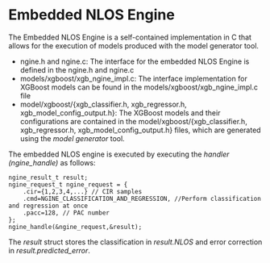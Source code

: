 # Embedded NLOS Engine

The Embedded NLOS Engine is a self-contained implementation in C that allows for the execution of models produced with the model generator tool. 
- ngine.h and ngine.c:  The interface for the embedded NLOS Engine is defined in the ngine.h and ngine.c 
- models/xgboost/xgb_ngine_impl.c: The interface implementation for XGBoost models can be found in the models/xgboost/xgb_ngine_impl.c file
- model/xgboost/{xgb_classifier.h, xgb_regressor.h, xgb_model_config_output.h}: The XGBoost models and their configurations are contained in the model/xgboost/{xgb_classifier.h, xgb_regressor.h, xgb_model_config_output.h} files, which are generated using the *model generator* tool.

The embedded NLOS engine is executed by executing the *handler (ngine_handle)* as follows:
```
ngine_result_t result;
ngine_request_t ngine_request = {
    .cir={1,2,3,4,...} // CIR samples
    .cmd=NGINE_CLASSIFICATION_AND_REGRESSION, //Perform classification and regression at once
    .pacc=128, // PAC number
};
ngine_handle(&ngine_request,&result);
```
The *result* struct stores the classification in *result.NLOS* and error correction in *result.predicted_error*.